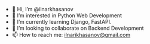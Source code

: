 - 👋 Hi, I’m @ilnarkhasanov
- 👀 I’m interested in Python Web Development
- 🌱 I’m currently learning Django, FastAPI.
- 💞️ I’m looking to collaborate on Backend Development
- 📫 How to reach me: ilnarikhasanov@gmail.com

<!---
ilnarkhasanov/ilnarkhasanov is a ✨ special ✨ repository because its `README.md` (this file) appears on your GitHub profile.
You can click the Preview link to take a look at your changes.
--->
